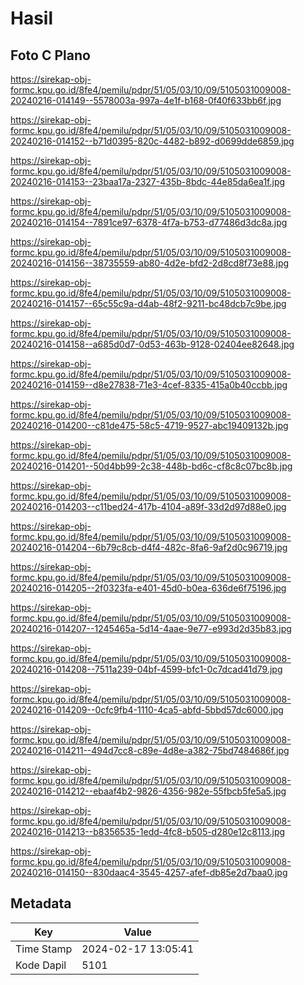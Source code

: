 # Hasil

## Foto C Plano

https://sirekap-obj-formc.kpu.go.id/8fe4/pemilu/pdpr/51/05/03/10/09/5105031009008-20240216-014149--5578003a-997a-4e1f-b168-0f40f633bb6f.jpg

https://sirekap-obj-formc.kpu.go.id/8fe4/pemilu/pdpr/51/05/03/10/09/5105031009008-20240216-014152--b71d0395-820c-4482-b892-d0699dde6859.jpg

https://sirekap-obj-formc.kpu.go.id/8fe4/pemilu/pdpr/51/05/03/10/09/5105031009008-20240216-014153--23baa17a-2327-435b-8bdc-44e85da6ea1f.jpg

https://sirekap-obj-formc.kpu.go.id/8fe4/pemilu/pdpr/51/05/03/10/09/5105031009008-20240216-014154--7891ce97-6378-4f7a-b753-d77486d3dc8a.jpg

https://sirekap-obj-formc.kpu.go.id/8fe4/pemilu/pdpr/51/05/03/10/09/5105031009008-20240216-014156--38735559-ab80-4d2e-bfd2-2d8cd8f73e88.jpg

https://sirekap-obj-formc.kpu.go.id/8fe4/pemilu/pdpr/51/05/03/10/09/5105031009008-20240216-014157--65c55c9a-d4ab-48f2-9211-bc48dcb7c9be.jpg

https://sirekap-obj-formc.kpu.go.id/8fe4/pemilu/pdpr/51/05/03/10/09/5105031009008-20240216-014158--a685d0d7-0d53-463b-9128-02404ee82648.jpg

https://sirekap-obj-formc.kpu.go.id/8fe4/pemilu/pdpr/51/05/03/10/09/5105031009008-20240216-014159--d8e27838-71e3-4cef-8335-415a0b40ccbb.jpg

https://sirekap-obj-formc.kpu.go.id/8fe4/pemilu/pdpr/51/05/03/10/09/5105031009008-20240216-014200--c81de475-58c5-4719-9527-abc19409132b.jpg

https://sirekap-obj-formc.kpu.go.id/8fe4/pemilu/pdpr/51/05/03/10/09/5105031009008-20240216-014201--50d4bb99-2c38-448b-bd6c-cf8c8c07bc8b.jpg

https://sirekap-obj-formc.kpu.go.id/8fe4/pemilu/pdpr/51/05/03/10/09/5105031009008-20240216-014203--c11bed24-417b-4104-a89f-33d2d97d88e0.jpg

https://sirekap-obj-formc.kpu.go.id/8fe4/pemilu/pdpr/51/05/03/10/09/5105031009008-20240216-014204--6b79c8cb-d4f4-482c-8fa6-9af2d0c96719.jpg

https://sirekap-obj-formc.kpu.go.id/8fe4/pemilu/pdpr/51/05/03/10/09/5105031009008-20240216-014205--2f0323fa-e401-45d0-b0ea-636de6f75196.jpg

https://sirekap-obj-formc.kpu.go.id/8fe4/pemilu/pdpr/51/05/03/10/09/5105031009008-20240216-014207--1245465a-5d14-4aae-9e77-e993d2d35b83.jpg

https://sirekap-obj-formc.kpu.go.id/8fe4/pemilu/pdpr/51/05/03/10/09/5105031009008-20240216-014208--7511a239-04bf-4599-bfc1-0c7dcad41d79.jpg

https://sirekap-obj-formc.kpu.go.id/8fe4/pemilu/pdpr/51/05/03/10/09/5105031009008-20240216-014209--0cfc9fb4-1110-4ca5-abfd-5bbd57dc6000.jpg

https://sirekap-obj-formc.kpu.go.id/8fe4/pemilu/pdpr/51/05/03/10/09/5105031009008-20240216-014211--494d7cc8-c89e-4d8e-a382-75bd7484686f.jpg

https://sirekap-obj-formc.kpu.go.id/8fe4/pemilu/pdpr/51/05/03/10/09/5105031009008-20240216-014212--ebaaf4b2-9826-4356-982e-55fbcb5fe5a5.jpg

https://sirekap-obj-formc.kpu.go.id/8fe4/pemilu/pdpr/51/05/03/10/09/5105031009008-20240216-014213--b8356535-1edd-4fc8-b505-d280e12c8113.jpg

https://sirekap-obj-formc.kpu.go.id/8fe4/pemilu/pdpr/51/05/03/10/09/5105031009008-20240216-014150--830daac4-3545-4257-afef-db85e2d7baa0.jpg


## Metadata

| Key        | Value               |
| ---------- | ------------------- |
| Time Stamp | 2024-02-17 13:05:41 |
| Kode Dapil | 5101                |



